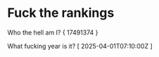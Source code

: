 # Fuck the rankings

Who the hell am I?
{ 17491374 }

What fucking year is it?
[ 2025-04-01T07:10:00Z ]
